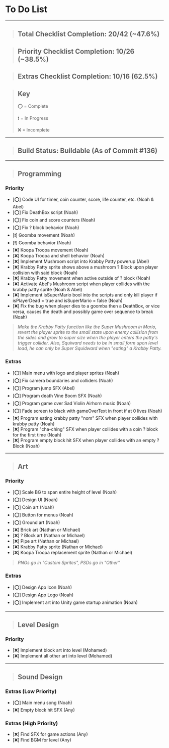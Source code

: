 # To Do List

***

> ## Total Checklist Completion: 20/42 (~47.6%)

> ## Priority Checklist Completion: 10/26 (~38.5%)

> ## Extras Checklist Completion: 10/16 (62.5%)

> ## Key
> 
> ⭕️ = Complete
>
> ❗️ = In Progress
> 
> ️❌️ = Incomplete

***

> ## Build Status: Buildable (As of Commit #136)

***

> ## Programming

### Priority

- [️⭕️] Code UI for timer, coin counter, score, life counter, etc. (Noah & Abel)
- [️⭕️] Fix DeathBox script (Noah)
- [️⭕️] Fix coin and score counters (Noah)
- [️⭕️] Fix ? block behavior (Noah)
- [❗️] Goomba movement (Noah)
- [❗️] Goomba behavior (Noah)
- [❌️] Koopa Troopa movement (Noah)
- [❌️] Koopa Troopa and shell behavior (Noah)
- [❌️] Implement Mushroom script into Krabby Patty powerup (Abel)
- [❌️] Krabby Patty sprite shows above a mushroom ? Block upon player collision with said block (Noah)
- [❌️] Krabby Patty movement when active outside of ? block (Noah)
- [❌️] Activate Abel's Mushroom script when player collides with the krabby patty sprite (Noah & Abel)
- [❌️] Implement isSuperMario bool into the scripts and only kill player if isPlayerDead = true and isSuperMario = false (Noah)
- [❌️] Fix the bug when player dies to a goomba then a DeathBox, or vice versa, causes the death and possibly game over sequence to break (Noah)

> _Make the Krabby Patty function like the Super Mushroom in Mario, 
> revert the player sprite to the small state upon enemy collision from the sides and
> grow to super size when the player enters the patty's trigger collider.
> Also, Squiward needs to be in small form upon level load, he can
> only be Super Squidward when "eating" a Krabby Patty._

### Extras

- [⭕️] Main menu with logo and player sprites (Noah)
- [⭕️] Fix camera boundaries and colliders (Noah)
- [⭕️] Program jump SFX (Abel)
- [⭕️] Program death Vine Boom SFX (Noah)
- [⭕️] Program game over Sad Violin Airhorn music (Noah)
- [⭕️] Fade screen to black with gameOverText in front if at 0 lives (Noah)
- [❌️] Program eating krabby patty "nom" SFX when player collides with krabby patty (Noah)
- [❌️] Program "cha-ching" SFX when player collides with a coin ? block for the first time (Noah)
- [❌️] Program empty block hit SFX when player collides with an empty ? Block (Noah)

***

> ## Art

### Priority

- [⭕️] Scale BG to span entire height of level (Noah)
- [⭕️] Design UI (Noah)
- [⭕️] Coin art (Noah)
- [⭕️] Button for menus (Noah)
- [️⭕️] Ground art (Noah)
- [❌️] Brick art (Nathan or Michael)
- [❌️] ? Block art (Nathan or Michael)
- [❌️] Pipe art (Nathan or Michael)
- [❌️] Krabby Patty sprite (Nathan or Michael)
- [❌️] Koopa Troopa replacement sprite (Nathan or Michael)

> _PNGs go in "Custom Sprites", 
> PSDs go in "Other"_

### Extras

- [⭕️] Design App Icon (Noah)
- [⭕️] Design App Logo (Noah)
- [⭕️] Implement art into Unity game startup animation (Noah)

***

> ## Level Design

### Priority

- [❌️] Implement block art into level (Mohamed)
- [❌️] Implement all other art into level (Mohamed)

***

> ## Sound Design

### Extras (Low Priority)

- [️⭕️] Main menu song (Noah)
- [❌️] Empty block hit SFX (Any)

### Extras (High Priority)

- [❌️] Find SFX for game actions (Any)
- [❌️] Find BGM for level (Any)

